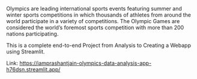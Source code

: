 Olympics are leading international sports events featuring summer and winter sports competitions in which thousands of athletes from around the world participate in a variety of competitions. The Olympic Games are considered the world’s foremost sports competition with more than 200 nations participating.

This is a complete end-to-end Project from Analysis to Creating a Webapp using Streamlit.

Link: https://iamprashantjain-olympics-data-analysis-app-h76dsn.streamlit.app/
